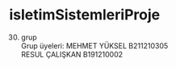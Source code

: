# isletimSistemleriProje
30. grup  
Grup üyeleri: MEHMET YÜKSEL B211210305  
              RESUL ÇALIŞKAN B191210002 
